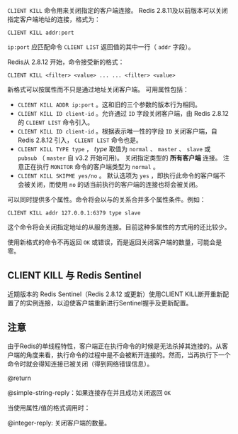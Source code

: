  `CLIENT KILL` 命令用来关闭指定的客户端连接。
Redis 2.8.11及以前版本可以关闭指定客户端地址的连接，格式为：

    CLIENT KILL addr:port

`ip:port` 应匹配命令 `CLIENT LIST` 返回值的其中一行（ `addr` 字段）。

Redis从 2.8.12 开始，命令接受新的格式：

    CLIENT KILL <filter> <value> ... ... <filter> <value>

新格式可以按属性而不只是通过地址关闭客户端。
可用属性包括：

* `CLIENT KILL ADDR ip:port` 。这和旧的三个参数的版本行为相同。 
* `CLIENT KILL ID client-id` 。允许通过 `ID` 字段关闭客户端，由 Redis 2.8.12 的 `CLIENT LIST` 命令引入。
* `CLIENT KILL ID client-id` 。根据表示唯一性的字段 `ID` 关闭客户端，自Redis 2.8.12 引入， `CLIENT LIST` 命令也是。
* `CLIENT KILL TYPE type` ， *type* 取值为 `normal` 、 `master` 、 `slave` 或 `pubsub` （ `master` 自 v3.2 开始可用)。 
关闭指定类型的 **所有客户端** 连接。 
注意正在执行 `MONITOR` 命令的客户端类型为 `normal` 。
* `CLIENT KILL SKIPME yes/no` 。 
默认选项为 `yes` ，即执行此命令的客户端不会被关闭，而使用 `no` 的话当前执行的客户端的连接也将会被关闭。

可以同时提供多个属性。命令将会以与的关系合并多个属性条件。例如：

    CLIENT KILL addr 127.0.0.1:6379 type slave

这个命令将会关闭指定地址的从服务连接。目前这种多属性的方式用的还比较少。

使用新格式的命令不再返回 `OK` 或错误，而是返回关闭客户端的数量，可能会是零。

## CLIENT KILL 与 Redis Sentinel

近期版本的 Redis Sentinel（Redis 2.8.12 或更新）使用CLIENT KILL断开重新配置了的实例连接，以迫使客户端重新进行Sentinel握手及更新配置。

## 注意

由于Redis的单线程特性，客户端正在执行命令的时候是无法杀掉其连接的。从客户端的角度来看，执行命令的过程中是不会被断开连接的。然而，当再执行下一个命令时就会得知连接已被关闭（得到网络错误信息）。

@return

@simple-string-reply：如果连接存在并且成功关闭返回 `OK`

当使用属性/值的格式调用时：

@integer-reply: 关闭客户端的数量。